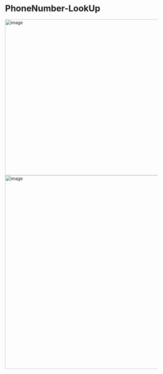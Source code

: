 # PhoneNumber-LookUp

<img width="928" height="513" alt="image" src="https://github.com/user-attachments/assets/50da361f-c063-41dd-afab-5c65f1347923" />

<img width="917" height="637" alt="image" src="https://github.com/user-attachments/assets/dce8d5e2-a5e1-4149-a2f7-429c58baa895" />
